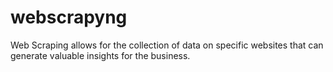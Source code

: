 # webscrapyng
 Web Scraping allows for the collection of data on specific websites that can generate valuable insights for the business.
